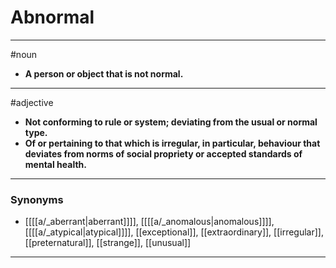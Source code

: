 # Abnormal
---
#noun
- **A person or object that is not normal.**
---
#adjective
- **Not conforming to rule or system; deviating from the usual or normal type.**
- **Of or pertaining to that which is irregular, in particular, behaviour that deviates from norms of social propriety or accepted standards of mental health.**
---
### Synonyms
- [[[[a/_aberrant|aberrant]]]], [[[[a/_anomalous|anomalous]]]], [[[[a/_atypical|atypical]]]], [[exceptional]], [[extraordinary]], [[irregular]], [[preternatural]], [[strange]], [[unusual]]
---

